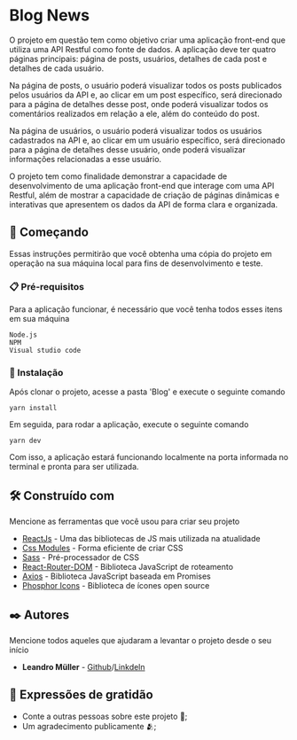# Blog News

O projeto em questão tem como objetivo criar uma aplicação front-end que utiliza uma API Restful como fonte de dados. A aplicação deve ter quatro páginas principais: página de posts, usuários, detalhes de cada post e detalhes de cada usuário.

Na página de posts, o usuário poderá visualizar todos os posts publicados pelos usuários da API e, ao clicar em um post específico, será direcionado para a página de detalhes desse post, onde poderá visualizar todos os comentários realizados em relação a ele, além do conteúdo do post.

Na página de usuários, o usuário poderá visualizar todos os usuários cadastrados na API e, ao clicar em um usuário específico, será direcionado para a página de detalhes desse usuário, onde poderá visualizar informações relacionadas a esse usuário.

O projeto tem como finalidade demonstrar a capacidade de desenvolvimento de uma aplicação front-end que interage com uma API Restful, além de mostrar a capacidade de criação de páginas dinâmicas e interativas que apresentem os dados da API de forma clara e organizada.

## 🚀 Começando

Essas instruções permitirão que você obtenha uma cópia do projeto em operação na sua máquina local para fins de desenvolvimento e teste.

### 📋 Pré-requisitos

Para a aplicação funcionar, é necessário que você tenha todos esses itens em sua máquina

```
Node.js
NPM
Visual studio code

```

### 🔧 Instalação

Após clonar o projeto, acesse a pasta 'Blog' e execute o seguinte comando

```
yarn install
```

Em seguida, para rodar a aplicação, execute o seguinte comando

```
yarn dev
```

Com isso, a aplicação estará funcionando localmente na porta informada no terminal e pronta para ser utilizada.


## 🛠️ Construído com

Mencione as ferramentas que você usou para criar seu projeto

* [ReactJs](https://react.dev) - Uma das bibliotecas de JS mais utilizada na atualidade
* [Css Modules](https://github.com/css-modules/css-modules) - Forma eficiente de criar CSS
* [Sass](https://sass-lang.com/documentation/) - Pré-processador de CSS
* [React-Router-DOM](https://reactrouter.com/en/main) - Biblioteca JavaScript de roteamento
* [Axios](https://axios-http.com/ptbr/docs/intro) - Biblioteca JavaScript baseada em Promises
* [Phosphor Icons](https://phosphoricons.com) - Biblioteca de ícones open source


## ✒️ Autores

Mencione todos aqueles que ajudaram a levantar o projeto desde o seu início

* **Leandro Müller** - [Github](https://github.com/mullerino)/[Linkdeln](https://www.linkedin.com/in/leandromuller7/)


## 🎁 Expressões de gratidão

* Conte a outras pessoas sobre este projeto 📢;
* Um agradecimento publicamente 🫂;